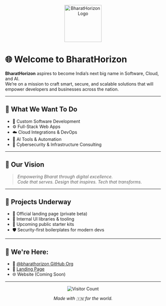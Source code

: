 <p align="center">
  <img src="https://bharathorizon.netlify.app/assets/bharathorizonlogo.png" width="120" alt="BharatHorizon Logo"/>
</p>

# 🌐 Welcome to BharatHorizon

**BharatHorizon** aspires to become India’s next big name in Software, Cloud, and AI.  
We’re on a mission to craft smart, secure, and scalable solutions that will empower developers and businesses across the nation.

---

## 🧠 What We Want To Do

- 🔧 Custom Software Development  
- ⚙️ Full-Stack Web Apps  
- ☁️ Cloud Integrations & DevOps  
- 🤖 AI Tools & Automation  
- 🔐 Cybersecurity & Infrastructure Consulting

---

## 🚀 Our Vision

> *Empowering Bharat through digital excellence.*  
> *Code that serves. Design that inspires. Tech that transforms.*

---

## 💼 Projects Underway

- 🎯 Official landing page (private beta)
- 🔧 Internal UI libraries & tooling
- 🚀 Upcoming public starter kits
- 🛡️ Security-first boilerplates for modern devs

---

## 📍 We're Here:

- 🐙 [@bharathorizon GitHub Org](https://github.com/BharatHorizon-official)
- 🚀 [Landing Page](https://bharathorizon.netlify.app/)
- 🌐 Website (Coming Soon)

---

<p align="center">
  <img src="https://komarev.com/ghpvc/?username=BharatHorizon-official&label=Visitors&color=0e75b6&style=flat" alt="Visitor Count"/>
</p>


<p align="center">
  <i>Made with 🇮🇳 for the world.</i>
</p>

